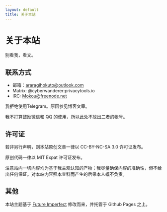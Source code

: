 ```yaml
---
layout: default
title: 关于本站
---
```


# 关于本站

别看我，看文。

## 联系方式

- 邮箱：<araragihokuto@outlook.com>
- Matrix: @cyberwanderer:privacytools.io
- IRC: Mokou@freenode.net

我拒绝使用Telegram。原因参见博客文章。

我不打算鼓励微信和 QQ 的使用，所以此处不放出二者的帐号。

## 许可证

若非另行声明，则本站原创文章一律以 CC-BY-NC-SA 3.0 许可证发布。

原创代码一律以 MIT Expat 许可证发布。

注意站内一切内容均为基于我主观认知的产物；我尽量确保内容的准确性，但不给出任何保证。对本站内容照本宣科而产生的后果本人概不负责。

## 其他

本站主题基于 [Future Imperfect](https://github.com/kaptn3/future-imperfect) 修改而来，并托管于 Github Pages 之上。

